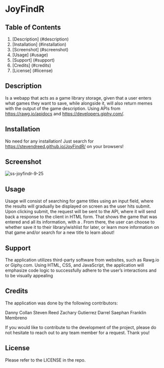 # JoyFindR

## Table of Contents
1. [Description] (#description)
2. [Installation] (#installation)
3. [Screenshot] (#screenshot)
4. [Usage] (#usage)
5. [Support] (#support)
6. [Credits] (#credits)
7. [License] (#license)

## Description <a name="description"></a>

Is a webapp that acts as a game library storage, given that a user enters what games they want to save, while alongside it, will also return memes with the output of the game description. Using APIs from https://rawg.io/apidocs and https://developers.giphy.com/.

## Installation <a name="installation"></a>

No need for any installation! Just search for https://stevendreed.github.io/JoyFindR/ on your browsers!

## Screenshot <a name="screenshot"></a>

![ss-joyfindr-9-25](https://github.com/stevendreed/JoyFindR/assets/138957749/409b6deb-a77f-41f6-905c-fe881eb1cbf4)

## Usage <a name="usage"></a>

Usage will consist of searching for game titles using an input field, where the results will gradually be displayed on screen as the user hits submit. Upon clicking submit, the request will be sent to the API, where it will send back a response to the client in HTML form. That shows the game that was entered and all its information, with a . From there, the user can choose to whether save it to their library/wishlist for later, or learn more information on that game and/or search for a new title to learn about!

## Support <a name="support"></a>

The application utilizes third-party software from websites, such as Rawg.io or Giphy.com. Using HTML, CSS, and JavaScript, the application will emphasize code logic to successfully adhere to the user’s interactions and to be visually appealing

## Credits <a name="credits"></a>

The application was done by the following contributors:

Danny Collan
Steven Reed
Zachary Gutierrez
Darrel Saephan
Franklin Membreno

If you would like to contribute to the development of the project, please do not hesitate to reach out to any team member for a request. Thank you!

## License <a name="license"></a>

Please refer to the LICENSE in the repo.